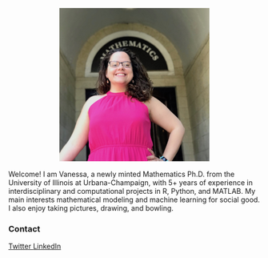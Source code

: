 
<html>
<body>


<p align="center">  
<img src="images/vriveraq_photo.jpg" width="300">
</p>
  
<p> Welcome! I am Vanessa, a newly minted Mathematics Ph.D. from the University of Illinois at Urbana-Champaign, with 5+ years of experience in interdisciplinary and computational projects in R, Python, and MATLAB. My main interests mathematical modeling and machine learning for social good. I also enjoy taking pictures, drawing, and bowling.</p>
</body>

<h3> Contact </h3>
  <i class="fab fa-twitter-square"></i> <a href= "https://twitter.com/MissVRivera"> Twitter  </a>
  <i class="fab fa-linkedin"></i><a href= "https://www.linkedin.com/in/vriveraq/"> LinkedIn </a> 

</html>
